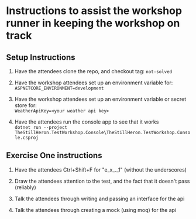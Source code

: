 # Instructions to assist the workshop runner in keeping the workshop on track

## Setup Instructions

1. Have the attendees clone the repo, and checkout tag: `not-solved`

1. Have the workshop attendees set up an environment variable for:  
   `ASPNETCORE_ENVIRONMENT=development`

1. Have the workshop attendees set up an environment variable or secret store for:  
   `WeatherApiKey=<your weather api key>`

1. Have the attendees run the console app to see that it works  
   `dotnet run --project TheStillHeron.TestWorkshop.Console\TheStillHeron.TestWorkshop.Console.csproj`

## Exercise One instructions

1. Have the attendees Ctrl+Shift+F for "e_x\_._1" (without the underscores)

1. Draw the attendees attention to the test, and the fact that it doesn't pass (reliably)

1. Talk the attendees through writing and passing an interface for the api

1. Talk the attendees through creating a mock (using moq) for the api

##
